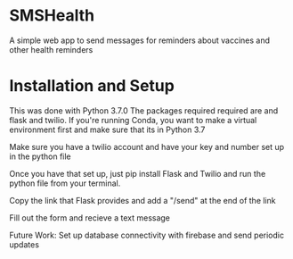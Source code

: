 # SMSHealth
A simple web app to send messages for reminders about vaccines and other health reminders

# Installation and Setup
This was done with Python 3.7.0
The packages required required are and flask and twilio. If you're running Conda, you want to make a virtual environment first and make sure that its in Python 3.7

Make sure you have a twilio account and have your key and number set up in the python file

Once you have that set up, just pip install Flask and Twilio and run the python file from your terminal. 


Copy the link that Flask provides and add a "/send" at the end of the link

Fill out the form and recieve a text message

Future Work: Set up database connectivity with firebase and send periodic updates


